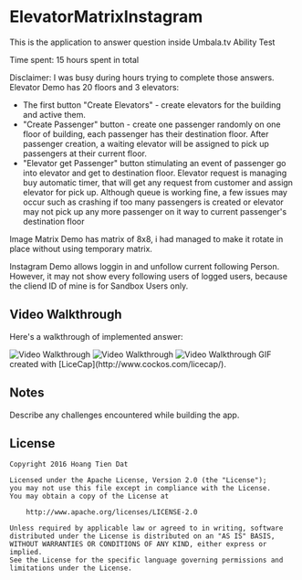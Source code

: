# ElevatorMatrixInstagram


This is the application to answer question inside Umbala.tv Ability Test

Time spent: 15 hours spent in total

Disclaimer: I was busy during hours trying to complete those answers. 
Elevator Demo has 20 floors and 3 elevators: 
+ The first button "Create Elevators" - create elevators for the building and active them.
+ "Create Passenger" button - create one passenger randomly on one floor of building, each passenger has their destination floor. 
After passenger creation, a waiting elevator will be assigned to pick up passengers at their current floor.
+ "Elevator get Passenger" button stimulating an event of passenger go into elevator and get to destination floor. 
Elevator request is managing buy automatic timer, that will get any request from customer and assign elevator for pick up. 
Although queue is working fine, a few issues may occur such as crashing if too many passengers is created or elevator may not pick up
any more passenger on it way to current passenger's destination floor

Image Matrix Demo has matrix of 8x8, i had managed to make it rotate in place without using temporary matrix.

Instagram Demo allows loggin in and unfollow current following Person. However, it may not show every following users of logged
users, because the cliend ID of mine is for Sandbox Users only. 

## Video Walkthrough

Here's a walkthrough of implemented answer:

<img src='http://imgur.com/ZkVhICF' title='Video Walkthrough' width='' alt='Video Walkthrough' />
<img src='http://imgur.com/RNMsgjS' title='Video Walkthrough' width='' alt='Video Walkthrough' />
<img src='http://imgur.com/BJsy0OU' title='Video Walkthrough' width='' alt='Video Walkthrough' />
GIF created with [LiceCap](http://www.cockos.com/licecap/).

## Notes

Describe any challenges encountered while building the app.

## License

    Copyright 2016 Hoang Tien Dat

    Licensed under the Apache License, Version 2.0 (the "License");
    you may not use this file except in compliance with the License.
    You may obtain a copy of the License at

        http://www.apache.org/licenses/LICENSE-2.0

    Unless required by applicable law or agreed to in writing, software
    distributed under the License is distributed on an "AS IS" BASIS,
    WITHOUT WARRANTIES OR CONDITIONS OF ANY KIND, either express or implied.
    See the License for the specific language governing permissions and
    limitations under the License.
